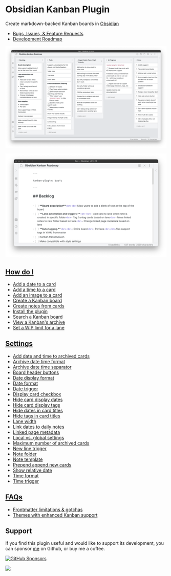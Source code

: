 # Obsidian Kanban Plugin

Create markdown-backed Kanban boards in [Obsidian](https://obsidian.md/)

* [Bugs, Issues, & Feature Requests](https://github.com/mgmeyers/obsidian-chatlike/issues)
* [Development Roadmap](https://github.com/mgmeyers/obsidian-chatlike/projects/1)

![Screen Shot 2021-09-16 at 12.58.22 PM.png](Assets/Screen%20Shot%202021-09-16%20at%2012.58.22%20PM.png)

![Screen Shot 2021-09-16 at 1.10.38 PM.png](Assets/Screen%20Shot%202021-09-16%20at%201.10.38%20PM.png)

## [How do I](How%20do%20I/index.md)

* [Add a date to a card](How%20do%20I/Add%20a%20date%20to%20a%20card.md)
* [Add a time to a card](How%20do%20I/Add%20a%20time%20to%20a%20card.md)
* [Add an image to a card](How%20do%20I/Add%20an%20image%20to%20a%20card.md)
* [Create a Kanban board](How%20do%20I/Create%20a%20Kanban%20board.md)
* [Create notes from cards](How%20do%20I/Create%20notes%20from%20cards.md)
* [Install the plugin](How%20do%20I/Install%20the%20plugin.md)
* [Search a Kanban board](How%20do%20I/Search%20a%20Kanban%20board.md)
* [View a Kanban's archive](How%20do%20I/View%20a%20Kanban's%20archive.md)
* [Set a WIP limit for a lane](How%20do%20I/Set%20a%20WIP%20Limit.md)

## [Settings](Settings/index.md)

* [Add date and time to archived cards](Settings/Add%20date%20and%20time%20to%20archived%20cards.md)
* [Archive date time format](Settings/Archive%20date%20time%20format.md)
* [Archive date time separator](Settings/Archive%20date%20time%20separator.md)
* [Board header buttons](Settings/Board%20header%20buttons.md)
* [Date display format](Settings/Date%20display%20format.md)
* [Date format](Settings/Date%20format.md)
* [Date trigger](Settings/Date%20trigger.md)
* [Display card checkbox](Settings/Display%20card%20checkbox.md)
* [Hide card display dates](Settings/Hide%20card%20display%20dates.md)
* [Hide card display tags](Settings/Hide%20card%20display%20tags.md)
* [Hide dates in card titles](Settings/Hide%20dates%20in%20card%20titles.md)
* [Hide tags in card titles](Settings/Hide%20tags%20in%20card%20titles.md)
* [Lane width](Settings/Lane%20width.md)
* [Link dates to daily notes](Settings/Link%20dates%20to%20daily%20notes.md)
* [Linked page metadata](Settings/Linked%20page%20metadata.md)
* [Local vs. global settings](Settings/Local%20vs.%20global%20settings.md)
* [Maximum number of archived cards](Settings/Maximum%20number%20of%20archived%20cards.md)
* [New line trigger](Settings/New%20line%20trigger.md)
* [Note folder](Settings/Note%20folder.md)
* [Note template](Settings/Note%20template.md)
* [Prepend append new cards](Settings/Prepend%20append%20new%20cards.md)
* [Show relative date](Settings/Show%20relative%20date.md)
* [Time format](Settings/Time%20format.md)
* [Time trigger](Settings/Time%20trigger.md)

## [FAQs](FAQs/index.md)

* [Frontmatter limitations & gotchas](FAQs/Frontmatter%20limitations%20&%20gotchas.md)
* [Themes with enhanced Kanban support](FAQs/Themes%20with%20enhanced%20Kanban%20support.md)

## Support

If you find this plugin useful and would like to support its development, you can sponsor [me](https://github.com/mgmeyers) on Github, or buy me a coffee.

[![GitHub Sponsors](https://img.shields.io/github/sponsors/mgmeyers?label=Sponsor&logo=GitHub%20Sponsors&style=for-the-badge)](https://github.com/sponsors/mgmeyers)

<a href="https://www.buymeacoffee.com/mgme"><img src="https://img.buymeacoffee.com/button-api/?text=Buy me a coffee&emoji=&slug=mgme&button_colour=5F7FFF&font_colour=ffffff&font_family=Lato&outline_colour=000000&coffee_colour=FFDD00"></a>
